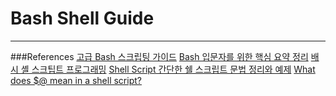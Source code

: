 Bash Shell Guide
===

---




###References 
[고급 Bash 스크립팅 가이드](https://wiki.kldp.org/HOWTO/html/Adv-Bash-Scr-HOWTO/)
[Bash 입문자를 위한 핵심 요약 정리](https://blog.gaerae.com/2015/01/bash-hello-world.html)
[배시 셸 스크팁트 프로그래밍](https://www.lesstif.com/lpt/bash-shell-script-programming)
[Shell Script 간단한 쉘 스크립트 문법 정리와 예제](https://twpower.github.io/131-simple-shell-script-syntax)
[What does $@ mean in a shell script?](https://stackoverflow.com/questions/9994295/what-does-mean-in-a-shell-script)
